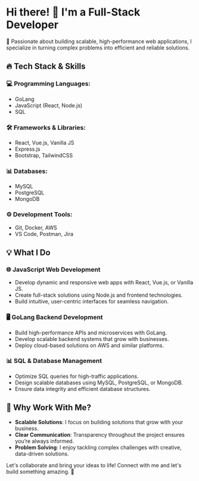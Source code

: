 # Hi there! 👋 I'm a Full-Stack Developer

🚀 Passionate about building scalable, high-performance web applications, I specialize in turning complex problems into efficient and reliable solutions.

## 🔥 Tech Stack & Skills

### 💻 Programming Languages:
- GoLang
- JavaScript (React, Node.js)
- SQL

### 🛠️ Frameworks & Libraries:
- React, Vue.js, Vanilla JS
- Express.js
- Bootstrap, TailwindCSS

### 📊 Databases:
- MySQL
- PostgreSQL
- MongoDB

### ⚙️ Development Tools:
- Git, Docker, AWS
- VS Code, Postman, Jira

## 💡 What I Do

### 🌐 JavaScript Web Development
- Develop dynamic and responsive web apps with React, Vue.js, or Vanilla JS.
- Create full-stack solutions using Node.js and frontend technologies.
- Build intuitive, user-centric interfaces for seamless navigation.

### 🖥️ GoLang Backend Development
- Build high-performance APIs and microservices with GoLang.
- Develop scalable backend systems that grow with businesses.
- Deploy cloud-based solutions on AWS and similar platforms.

### 📊 SQL & Database Management
- Optimize SQL queries for high-traffic applications.
- Design scalable databases using MySQL, PostgreSQL, or MongoDB.
- Ensure data integrity and efficient database structures.

## 🚀 Why Work With Me?
- **Scalable Solutions**: I focus on building solutions that grow with your business.
- **Clear Communication**: Transparency throughout the project ensures you’re always informed.
- **Problem Solving**: I enjoy tackling complex challenges with creative, data-driven solutions.

Let's collaborate and bring your ideas to life! Connect with me and let's build something amazing. 🚀

